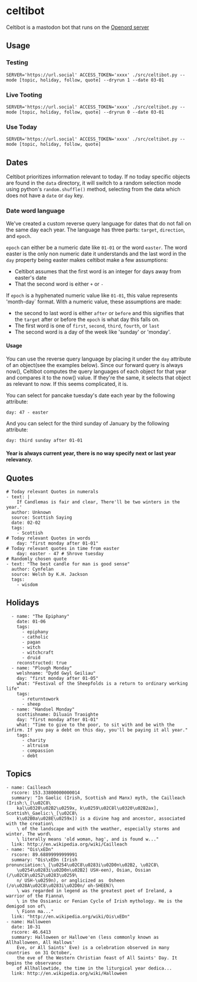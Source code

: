 # celtibot
Celtibot is a mastodon bot that runs on the [Openord server](https://mastodon.celticpaganism.org/@Celtibot)
## Usage
### Testing
`SERVER='https://url.social' ACCESS_TOKEN='xxxx' ./src/celtibot.py --mode [topic, holiday, follow, quote] --dryrun 1 --date 03-01`

### Live Tooting
`SERVER='https://url.social' ACCESS_TOKEN='xxxx' ./src/celtibot.py --mode [topic, holiday, follow, quote] --dryrun 0 --date 03-01`

### Use Today
`SERVER='https://url.social' ACCESS_TOKEN='xxxx' ./src/celtibot.py --mode [topic, holiday, follow, quote]`

## Dates
Celtibot prioritizes information relevant to today. If no today specific objects are found in the `data` directory, it will switch to
a random selection mode using python's `random.shuffle()` method, selecting from the data which does not have a `date` or `day` key.

### Date word language
We've created a custom reverse query language for dates that do not fall on the same day each year. The language has three parts: `target`, `direction`, and `epoch`.

`epoch` can either be a numeric date like `01-01` or the word `easter`. The word easter is the only non numeric date it understands and the last word in the `day` property being easter makes celtibot make a few assumptions:

* Celtibot assumes that the first word is an integer for days away from easter's date
* That the second word is either `+` or `-`

If `epoch` is a hyphenated numeric value like `01-01`, this value represents 'month-day` format. With a numeric value, these assumptions are made:

* the second to last word is either `after` or `before` and this signifies that the `target` after or before the `epoch` is what day this falls on.
* The first word is one of `first`, `second`, `third`, `fourth`, or `last`
* The second word is a day of the week like 'sunday' or 'monday'.

#### Usage
You can use the reverse query language by placing it under the `day` attribute of an object(see the examples below). Since our forward query is always now(), Celtibot computes the query languages of each object for that year and compares it to the now() value. If they're the same, it selects that object as relevant to now. If this seems complicated, it is.

You can select for pancake tuesday's date each year by the following attribute:

`day: 47 - easter`

And you can select for the third sunday of January by the following attribute:

`day: third sunday after 01-01`

#### Year is always current year, there is no way specify next or last year relevancy.

## Quotes
```quotes.yaml|yaml
# Today relevant Quotes in numerals
- text: |
    If Candlemas is fair and clear, There'll be two winters in the year.'
  author: Unknown
  source: Scottish Saying
  date: 02-02
  tags:
    - Scottish
# Today relevant Quotes in words
    day: "first monday after 01-01"
# Today relevant quotes in time from easter
    day: easter - 47 # Shrove tuesday
# Randomly chosen quote
- text: "The best candle for man is good sense"
  author: Cynfelan
  source: Welsh by K.H. Jackson
  tags:
    - wisdom
```

## Holidays
```holidays.yaml|yaml
  - name: "The Epiphany"
    date: 01-06
    tags:
      - epiphany
      - catholic
      - pagan
      - witch
      - witchcraft
      - druid
    reconstructed: true
  - name: "Plough Monday"
    welshname: "Dydd Gwyl Geiliau"
    day: "first monday after 01-05"
    what: "Festival of the Sheepfolds is a return to ordinary working life"
    tags:
      - returntowork
      - sheep
  - name: "Handsel Monday"
    scottishname: Diluain Traoighte
    day: "first monday after 01-01"
    what: "Time to give to the poor, to sit with and be with the infirm. If you pay a debt on this day, you'll be paying it all year."
    tags:
      - charity
      - altruism
      - compassion
      - debt
```
## Topics
```topics.yaml|yaml
- name: Cailleach
  rscore: 153.33800000000014
  summary: "In Gaelic (Irish, Scottish and Manx) myth, the Cailleach (Irish:\_[\u02C8\
    kal\u0320\u02B2\u0259x, k\u0259\u02C8l\u0320\u02B2ax], Scottish\_Gaelic:\_[\u02C8\
    k\u02B0a\u028E\u0259x]) is a divine hag and ancestor, associated with the creation\
    \ of the landscape and with the weather, especially storms and winter. The word\
    \ literally means 'old woman, hag', and is found w..."
  link: http://en.wikipedia.org/wiki/Cailleach
- name: "Ois\xEDn"
  rscore: 89.68899999999991
  summary: "Ois\xEDn (Irish pronunciation:\_[\u0254\u02C8\u0283i\u02D0n\u02B2, \u02C8\
    \u0254\u0283i\u02D0n\u02B2] USH-een), Osian, Ossian (/\u02C8\u0252\u0283\u0259\
    n/ USH-\u0259n), or anglicized as  Osheen (/o\u028A\u02C8\u0283i\u02D0n/ oh-SHEEN)\
    \ was regarded in legend as the greatest poet of Ireland, a warrior of the Fianna\
    \ in the Ossianic or Fenian Cycle of Irish mythology. He is the demigod son of\
    \ Fionn ma..."
  link: "http://en.wikipedia.org/wiki/Ois\xEDn"
- name: Halloween
  date: 10-31
  rscore: 46.6413
  summary: Halloween or Hallowe'en (less commonly known as Allhalloween, All Hallows'
    Eve, or All Saints' Eve) is a celebration observed in many countries  on 31 October,
    the eve of the Western Christian feast of All Saints' Day. It begins the observance
    of Allhallowtide, the time in the liturgical year dedica...
  link: http://en.wikipedia.org/wiki/Halloween
```